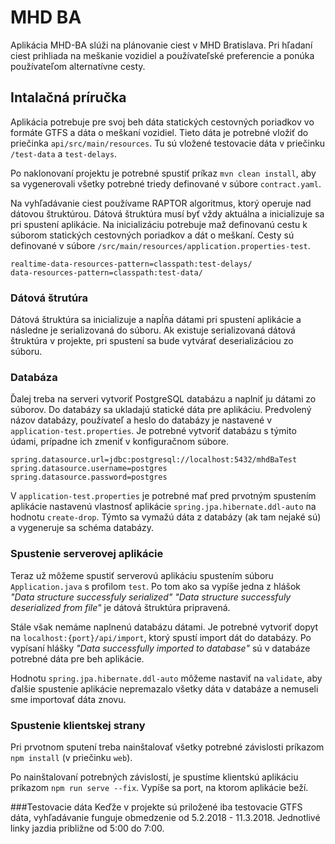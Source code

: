 # MHD BA

Aplikácia MHD-BA slúži na plánovanie ciest v MHD Bratislava. 
Pri hľadaní ciest prihliada na meškanie vozidiel a používateľské preferencie a ponúka používateľom alternatívne cesty.

## Intalačná príručka

Aplikácia potrebuje pre svoj beh dáta statických cestovných poriadkov vo formáte GTFS a dáta o meškaní vozidiel.
Tieto dáta je potrebné vložiť do priečinka `api/src/main/resources`. 
Tu sú vložené testovacie dáta v priečinku `/test-data` a `test-delays`.

Po naklonovaní projektu je potrebné spustiť príkaz
`mvn clean install`, aby sa vygenerovali všetky potrebné triedy definované v súbore `contract.yaml`.

Na vyhľadávanie ciest používame RAPTOR algoritmus, ktorý operuje nad dátovou štruktúrou. 
Dátová štruktúra musí byť vždy aktuálna a inicializuje sa pri spustení aplikácie.
Na inicializáciu potrebuje maž definovanú cestu k súborom statických cestovných poriadkov a dát o meškaní. 
Cesty sú definované v súbore `/src/main/resources/application.properties-test`. 

`realtime-data-resources-pattern=classpath:test-delays/`<br/>
`data-resources-pattern=classpath:test-data/`

### Dátová štrutúra 
Dátová štruktúra sa inicializuje a napĺňa dátami pri spustení aplikácie a následne je serializovaná do súboru.
Ak existuje serializovaná dátová štruktúra v projekte, pri spustení sa bude vytvárať deserializáciou zo súboru. 

### Databáza
Ďalej treba na serveri vytvoriť PostgreSQL databázu a naplniť ju dátami zo súborov. 
Do databázy sa ukladajú statické dáta pre aplikáciu. 
Predvolený názov databázy, používateľ a heslo do databázy je nastavené v `application-test.properties`.
Je potrebné vytvoriť databázu s týmito údami, prípadne ich zmeniť v konfiguračnom súbore.

`spring.datasource.url=jdbc:postgresql://localhost:5432/mhdBaTest`<br/>
`spring.datasource.username=postgres`<br/>
`spring.datasource.password=postgres`<br/>

V `application-test.properties`  je potrebné mať pred prvotným spustením aplikácie nastavenú vlastnosť aplikácie
`spring.jpa.hibernate.ddl-auto` na hodnotu `create-drop`. 
Týmto sa vymažú dáta z databázy (ak tam nejaké sú) a vygeneruje sa schéma databázy.

### Spustenie serverovej aplikácie
Teraz už môžeme spustiť serverovú aplikáciu spustením súboru `Application.java` s profilom `test`. 
Po tom ako sa vypíše jedna z hlášok 
*"Data structure successfuly serialized"*
*"Data structure successfuly deserialized from file"*
je dátová štruktúra pripravená. 

Stále však nemáme naplnenú databázu dátami. 
Je potrebné vytvoriť dopyt na `localhost:{port}/api/import`, ktorý spustí import dát do databázy.
Po vypísaní hlášky 
*"Data successfully imported to database"* sú v databáze potrebné dáta pre beh aplikácie.

Hodnotu `spring.jpa.hibernate.ddl-auto` môžeme nastaviť na `validate`, aby ďalšie spustenie aplikácie nepremazalo všetky dáta v databáze a nemuseli sme importovať dáta znovu.

### Spustenie klientskej strany
Pri prvotnom sputení treba nainštalovať všetky potrebné závislosti príkazom `npm install` (v priečinku `web`).

Po nainštalovaní potrebných závislostí, je spustíme klientskú aplikáciu príkazom `npm run serve --fix`.
Vypíše sa port, na ktorom aplikácie beží.

###Testovacie dáta
Keďže v projekte sú priložené iba testovacie GTFS dáta, 
vyhľadávanie funguje obmedzenie od 5.2.2018 - 11.3.2018. 
Jednotlivé linky jazdia približne od 5:00 do 7:00. 

